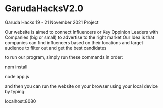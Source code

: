 # GarudaHacksV2.0
Garuda Hacks 19 - 21 November 2021 Project

Our website is aimed to connect Influencers or Key Oppinion Leaders with Companies (big or small) to advertise to the right market
Our Idea is that companies can find influencers based on their locations and target audience to filter out and get the best candidates

to run our program, simply run these commands in order: 

npm install 

node app.js 

and then you can run the website on your browser using your local device by typing: 

localhost:8080
